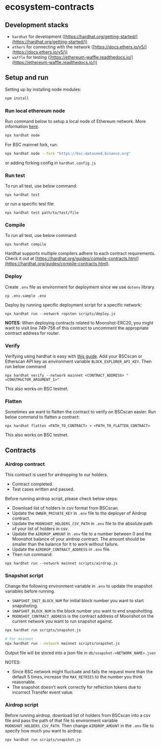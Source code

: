 # ecosystem-contracts
## Development stacks
* `hardhat` for development ([https://hardhat.org/getting-started/](https://hardhat.org/getting-started/))
* `ethers` for connecting with the network ([https://docs.ethers.io/v5/](https://docs.ethers.io/v5/))
* `waffle` for testing ([https://ethereum-waffle.readthedocs.io/](https://ethereum-waffle.readthedocs.io/))

## Setup and run
Setting up by installing node modules:

```bash
npm install
```

### Run local ethereum node
Run command below to setup a local node of Ethereum network. More information [here](https://hardhat.org/hardhat-network/).

```bash
npx hardhat node
```

For BSC mainnet fork, run:

```bash
npx hardhat node --fork "https://bsc-dataseed.binance.org"
```
or adding forking config in `hardhat.config.js`

### Run test
To run all test, use below command:

```
npx hardhat test
```
or run a specific test file:

```
npx hardhat test path/to/test/file
```

### Compile
To run all test, use below command:

```
npx hardhat compile
```
Hardhat supports multiple compilers adhere to each contract requirements. Check it out at [https://hardhat.org/guides/compile-contracts.html](https://hardhat.org/guides/compile-contracts.html).

### Deploy
Create `.env` file as environment for deployment since we use `dotenv` library.

```
cp .env.sample .env
```

Deploy by running specific deployment script for a specific network:

```
npx hardhat run --network ropsten scripts/deploy.js
```

**NOTES**: When deploying contracts related to Moonshot-ERC20, you might want to visit line 749-756 of this contract to uncomment the appropriate contract address for router.

### Verify
Verifying using hardhat is easy with [this guide](https://www.binance.org/en/blog/verify-with-hardhat/).
Add your BSCscan or Etherscan API key as environment variable `BLOCK_EXPLORER_API_KEY`. Then run below command
```
npx hardhat verify --network mainnet <CONTRACT_ADDRESS> "<CONSTRUCTOR_ARGUMENT_1>"
```
This also works on BSC testnet.

### Flatten
Sometimes we want to flatten the contract to verify on BSCscan easier. Run below command to flatten a contract:
```
npx hardhat flatten <PATH_TO_CONTRACT> > <PATH_TO_FLATTEN_CONTRACT>
```
This also works on BSC testnet.

## Contracts
### Airdrop contract
This contract is used for airdropping to our holders.
- Contract completed.
- Test cases written and passed.

Before running airdrop script, please check below steps:
- Download list of holders in csv format from BSCscan.
- Update the `OWNER_PRIVATE_KEY` in `.env` file to the deployer of Airdrop contract.
- Update the `MOONSHOT_HOLDERS_CSV_PATH` in `.env` file to the absolute path of your list of holders in csv.
- Update the `AIRDROP_AMOUNT` in `.env` file to a number between 0 and the Moonshot balance of your airdrop contract. The amount should be smaller than the balance for it to work without failure.
- Update the `AIRDROP_CONTRACT_ADDRESS` in `.env` file.
- Then run command:

```
npx hardhat run --network mainnet scripts/airdrop.js
```

### Snapshot script
Change the following environment variable in `.env` to update the snapshot variables before running.
- `SNAPSHOT_INIT_BLOCK_NUM` for initial block number you want to start snapshoting.
- `SNAPSHOT_BLOCK_NUM` is the block number you want to end snapshotting.
- `MOONSHOT_CONTRACT_ADDRESS` is the contract address of Moonshot on the current network you want to run snapshot against.

```bash
npx hardhat run scripts/snapshot.js

# For mainnet
npx hardhat run --network mainnet scripts/snapshot.js
```

Output file will be stored into a json file in `db/snapshot-<NETWORK_NAME>.json`

NOTES:
- Since BSC network might fluctuate and fails the request more than the default 5 times, increase the `MAX_RETRIES` to the number you think reasonable.
- The snapshot doesn't work correctly for reflection tokens due to incorrect Transfer event value.

### Airdrop script
Before running airdrop, download list of holders from BSCscan into a csv file and pass the path of that file to environment variable `MOONSHOT_HOLDERS_CSV_PATH`.
Then change `AIRDROP_AMOUNT` in the `.env` file to specify how much you want to airdrop.

```bash
npx hardhat run scripts/snapshot.js
```

